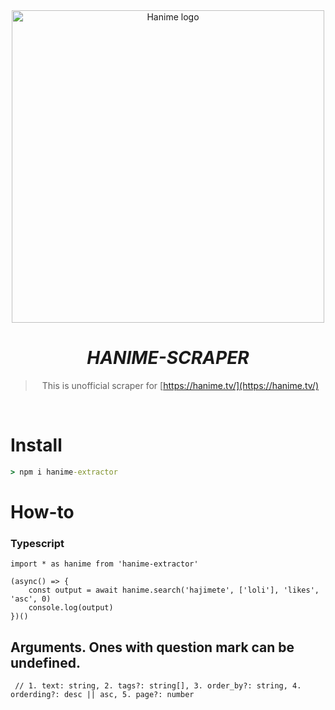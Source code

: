 <div align="center">
<img src="https://i.ytimg.com/vi/tLFNMt7kv-M/maxresdefault.jpg" alt="Hanime logo" width="500"/>

# _**HANIME-SCRAPER**_

> This is unofficial scraper for [https://hanime.tv/](https://hanime.tv/)
</div>
<br>

# Install
```cmd
> npm i hanime-extractor
```

# How-to

### Typescript
```TS 
import * as hanime from 'hanime-extractor'

(async() => {
    const output = await hanime.search('hajimete', ['loli'], 'likes', 'asc', 0)
    console.log(output)
})()
```

## Arguments. Ones with question mark can be undefined.
```TS 
 // 1. text: string, 2. tags?: string[], 3. order_by?: string, 4. orderding?: desc || asc, 5. page?: number 
```
